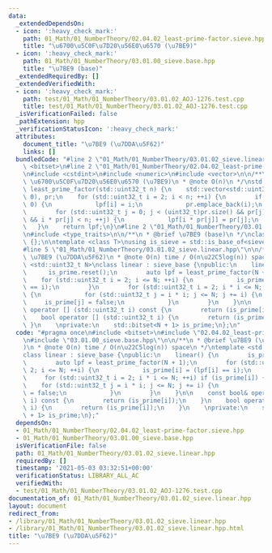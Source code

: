 ```yaml
---
data:
  _extendedDependsOn:
  - icon: ':heavy_check_mark:'
    path: 01_Math/01_NumberTheory/02.04.02_least-prime-factor.sieve.hpp
    title: "\u6700\u5C0F\u7D20\u56E0\u6570 (\u7BE9)"
  - icon: ':heavy_check_mark:'
    path: 01_Math/01_NumberTheory/03.01.00_sieve.base.hpp
    title: "\u7BE9 (base)"
  _extendedRequiredBy: []
  _extendedVerifiedWith:
  - icon: ':heavy_check_mark:'
    path: test/01_Math/01_NumberTheory/03.01.02_AOJ-1276.test.cpp
    title: test/01_Math/01_NumberTheory/03.01.02_AOJ-1276.test.cpp
  _isVerificationFailed: false
  _pathExtension: hpp
  _verificationStatusIcon: ':heavy_check_mark:'
  attributes:
    document_title: "\u7BE9 (\u7DDA\u5F62)"
    links: []
  bundledCode: "#line 2 \"01_Math/01_NumberTheory/03.01.02_sieve.linear.hpp\"\n#include\
    \ <bitset>\n#line 2 \"01_Math/01_NumberTheory/02.04.02_least-prime-factor.sieve.hpp\"\
    \n#include <cstdint>\n#include <numeric>\n#include <vector>\n\n/**\n * @brief\
    \ \u6700\u5C0F\u7D20\u56E0\u6570 (\u7BE9)\n * @note O(n)\n */\nstd::vector<std::uint32_t>\
    \ least_prime_factor(std::uint32_t n) {\n    std::vector<std::uint32_t> lpf(n,\
    \ 0), pr;\n    for (std::uint32_t i = 2; i < n; ++i) {\n        if (lpf[i] ==\
    \ 0) {\n            lpf[i] = i;\n            pr.emplace_back(i);\n        }\n\
    \        for (std::uint32_t j = 0; j < (uint32_t)pr.size() && pr[j] <= lpf[i]\
    \ && i * pr[j] < n; ++j) {\n            lpf[i * pr[j]] = pr[j];\n        }\n \
    \   }\n    return lpf;\n}\n#line 2 \"01_Math/01_NumberTheory/03.01.00_sieve.base.hpp\"\
    \n#include <type_traits>\n\n/**\n * @brief \u7BE9 (base)\n */\nclass sieve_base\
    \ {};\n\ntemplate <class T>\nusing is_sieve = std::is_base_of<sieve_base, T>;\n\
    #line 5 \"01_Math/01_NumberTheory/03.01.02_sieve.linear.hpp\"\n\n/**\n * @brief\
    \ \u7BE9 (\u7DDA\u5F62)\n * @note O(n) time / O(n\u22C5log(n)) space\n */\ntemplate\
    \ <std::uint32_t N>\nclass linear : sieve_base {\npublic:\n    linear() {\n  \
    \      is_prime.reset();\n        auto lpf = least_prime_factor(N + 1);\n    \
    \    for (std::uint32_t i = 2; i <= N; ++i) {\n            is_prime[i] = (lpf[i]\
    \ == i);\n        }\n        for (std::uint32_t i = 2; i * i <= N; ++i) if (is_prime[i])\
    \ {\n            for (std::uint32_t j = i * i; j <= N; j += i) {\n           \
    \     is_prime[j] = false;\n            }\n        }\n    }\n\n    const bool&\
    \ operator [] (std::uint32_t i) const {\n        return (is_prime[i]);\n    }\n\
    \    bool operator [] (std::uint32_t i) {\n        return (is_prime[i]);\n   \
    \ }\n    \nprivate:\n    std::bitset<N + 1> is_prime;\n};\n"
  code: "#pragma once\n#include <bitset>\n#include \"02.04.02_least-prime-factor.sieve.hpp\"\
    \n#include \"03.01.00_sieve.base.hpp\"\n\n/**\n * @brief \u7BE9 (\u7DDA\u5F62\
    )\n * @note O(n) time / O(n\u22C5log(n)) space\n */\ntemplate <std::uint32_t N>\n\
    class linear : sieve_base {\npublic:\n    linear() {\n        is_prime.reset();\n\
    \        auto lpf = least_prime_factor(N + 1);\n        for (std::uint32_t i =\
    \ 2; i <= N; ++i) {\n            is_prime[i] = (lpf[i] == i);\n        }\n   \
    \     for (std::uint32_t i = 2; i * i <= N; ++i) if (is_prime[i]) {\n        \
    \    for (std::uint32_t j = i * i; j <= N; j += i) {\n                is_prime[j]\
    \ = false;\n            }\n        }\n    }\n\n    const bool& operator [] (std::uint32_t\
    \ i) const {\n        return (is_prime[i]);\n    }\n    bool operator [] (std::uint32_t\
    \ i) {\n        return (is_prime[i]);\n    }\n    \nprivate:\n    std::bitset<N\
    \ + 1> is_prime;\n};"
  dependsOn:
  - 01_Math/01_NumberTheory/02.04.02_least-prime-factor.sieve.hpp
  - 01_Math/01_NumberTheory/03.01.00_sieve.base.hpp
  isVerificationFile: false
  path: 01_Math/01_NumberTheory/03.01.02_sieve.linear.hpp
  requiredBy: []
  timestamp: '2021-05-03 03:32:51+00:00'
  verificationStatus: LIBRARY_ALL_AC
  verifiedWith:
  - test/01_Math/01_NumberTheory/03.01.02_AOJ-1276.test.cpp
documentation_of: 01_Math/01_NumberTheory/03.01.02_sieve.linear.hpp
layout: document
redirect_from:
- /library/01_Math/01_NumberTheory/03.01.02_sieve.linear.hpp
- /library/01_Math/01_NumberTheory/03.01.02_sieve.linear.hpp.html
title: "\u7BE9 (\u7DDA\u5F62)"
---
```

